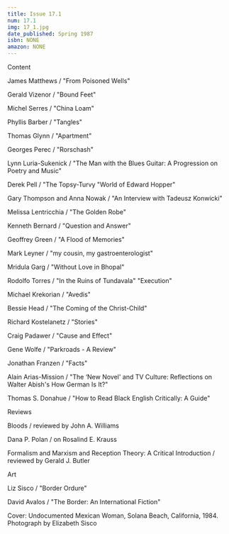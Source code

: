 ```yaml
---
title: Issue 17.1
num: 17.1
img: 17_1.jpg
date_published: Spring 1987
isbn: NONE
amazon: NONE
---
```


Content

James Matthews / "From Poisoned Wells"

Gerald Vizenor / "Bound Feet"

Michel Serres / "China Loam"

Phyllis Barber / "Tangles"

Thomas Glynn / "Apartment"

Georges Perec / "Rorschash"

Lynn Luria-Sukenick / "The Man with the Blues Guitar: A Progression on Poetry and Music"

Derek Pell / "The Topsy-Turvy "World of Edward Hopper"

Gary Thompson and Anna Nowak / "An Interview with Tadeusz Konwicki"

Melissa Lentricchia / "The Golden Robe"

Kenneth Bernard / "Question and Answer"

Geoffrey Green / "A Flood of Memories"

Mark Leyner / "my cousin, my gastroenterologist"

Mridula Garg / "Without Love in Bhopal"

Rodolfo Torres / "In the Ruins of Tundavala" "Execution"

Michael Krekorian / "Avedis"

Bessie Head / "The Coming of the Christ-Child"

Richard Kostelanetz / "Stories"

Craig Padawer / "Cause and Effect"

Gene Wolfe / "Parkroads - A Review"

Jonathan Franzen / "Facts"

Alain Arias-Mission / "The ‘New Novel' and TV Culture: Reflections on Walter Abish's How German Is It?"

Thomas S. Donahue / "How to Read Black English Critically: A Guide"

Reviews

Bloods / reviewed by John A. Williams

Dana P. Polan / on Rosalind E. Krauss

Formalism and Marxism and Reception Theory: A Critical Introduction / reviewed by Gerald J. Butler

Art

Liz Sisco / "Border Ordure"

David Avalos / "The Border: An International Fiction"

Cover: Undocumented Mexican Woman, Solana Beach, California, 1984. Photograph by Elizabeth Sisco

